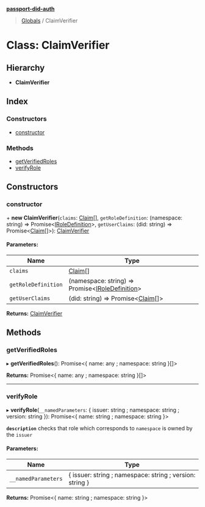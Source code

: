 **[passport-did-auth](../README.md)**

> [Globals](../README.md) / ClaimVerifier

# Class: ClaimVerifier

## Hierarchy

* **ClaimVerifier**

## Index

### Constructors

* [constructor](claimverifier.md#constructor)

### Methods

* [getVerifiedRoles](claimverifier.md#getverifiedroles)
* [verifyRole](claimverifier.md#verifyrole)

## Constructors

### constructor

\+ **new ClaimVerifier**(`claims`: [Claim](../interfaces/claim.md)[], `getRoleDefinition`: (namespace: string) => Promise\<[IRoleDefinition](../interfaces/iroledefinition.md)>, `getUserClaims`: (did: string) => Promise\<[Claim](../interfaces/claim.md)[]>): [ClaimVerifier](claimverifier.md)

#### Parameters:

Name | Type |
------ | ------ |
`claims` | [Claim](../interfaces/claim.md)[] |
`getRoleDefinition` | (namespace: string) => Promise\<[IRoleDefinition](../interfaces/iroledefinition.md)> |
`getUserClaims` | (did: string) => Promise\<[Claim](../interfaces/claim.md)[]> |

**Returns:** [ClaimVerifier](claimverifier.md)

## Methods

### getVerifiedRoles

▸ **getVerifiedRoles**(): Promise\<{ name: any ; namespace: string  }[]>

**Returns:** Promise\<{ name: any ; namespace: string  }[]>

___

### verifyRole

▸ **verifyRole**(`__namedParameters`: { issuer: string ; namespace: string ; version: string  }): Promise\<{ name: string ; namespace: string  }>

**`description`** checks that role which corresponds to `namespace` is owned by the `issuer`

#### Parameters:

Name | Type |
------ | ------ |
`__namedParameters` | { issuer: string ; namespace: string ; version: string  } |

**Returns:** Promise\<{ name: string ; namespace: string  }>
